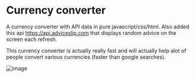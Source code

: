 # Currency converter

A currency converter with API data in pure javascript/css/html. Also added this api https://api.adviceslip.com that displays random advice on the screen each refresh.

This currency converter is actually really fast and will actually help alot of people convert various currencies (faster than google searches).

![image](https://imgur.com/483d8493-511e-4f82-91a2-f88a4bb67bf0)
